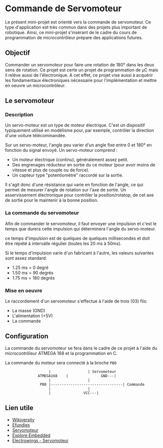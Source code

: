 # Commande de Servomoteur

Le présent mini-projet est orienté vers la commande de servomoteur. Ce type 
d'application est très commun dans des projets plus important de robotique.
Ainsi, ce mini-projet s'insérant de le cadre du cours de programmation de 
microcontrôleur prépare des applications futures.

## Objectif

Commander un servomoteur pour faire une rotation de 180° dans les deux sens de 
rotation.
Ce projet est certe un projet de programmation de µC mais il relève aussi de 
l'électronique. A cet effet, ce projet vise aussi à acquérir les fondamentaux 
électroniques nécessaire pour l'implémentation et mettre en oeuvre un 
microcontrôleur.

## Le servomoteur

### Description

Un servo-moteur est un type de moteur électrique. C'est un dispositif 
typiquement utilisé en modélisme pour, par exemple, contrôler la direction 
d'une voiture télécommandée.

Sur un servo-moteur, l'angle peu varier d'un angle fixe entre 0 et 180° 
en fonction du signal envoyé.  Un servo-moteur comprend :

- Un moteur électrique (continu), généralement assez petit.
- Des engrenages réducteur en sortie du ce moteur (pour avoir moins de vitesse 
et plus de couple ou de force).
- Un capteur type "potentiomètre" raccordé sur la sortie.

Il s'agit donc d'une résistance qui varie en fonction de l'angle, ce qui 
permet de mesurer l'angle de rotation sur l'axe de sortie.
Un asservissement électronique pour contrôler la position/rotatop, de cet axe 
de sortie pour le maintenir à la bonne position.

### La commande du servomoteur

Afin de commander le servomoteur, il faut envoyer une impulsion et c'est le 
temps que durera cette impulsion qui déterminera l'angle du servo-moteur.

ce temps d'impulsion est de quelques de quelques millisecondes et doit être 
répété à intervalle régulier (toutes les 20 ms à 50ms).

Si le temps d'impulsion varie d'un fabricant  à l'autre, les valeurs suivantes 
sont assez standard:

- 1.25 ms = 0 degré
- 1.50 ms = 90 degrés
- 1.75 ms = 180 degrés

### Mise en oeuvre

Le raccordement d'un servomoteur s'effectue à l'aide de trois (03) fils:

- La masse (GND)
- L'alimentation (+5V)
- La commande

## Configuration

La commande du servomoteur se fera dans le cadre de ce projet à l'aide du 
microcontrôleur ATMEGA 168 et la programmation en C.

La commande du moteur sera connecté à la broche `PB0`

						|				  |	Servomoteur
			       ATMEGA168	|			    GND---|
						|				  |
					PB0	|---------------------------------| Commande 
						|				  |
						|			    VCC---|

## Lien utile

- [Wikiversity](https://fr.wikiversity.org/wiki/Micro_contr%C3%B4leurs_AVR)
- [Efundies](https://efundies.com/category/avr/)
- [Servomoteur](https://eskimon.fr/tuto-arduino-602-un-moteur-qui-a-de-la-t%C3%AAte-le-servomoteur)
- [Explore Embedded](https://exploreembedded.com)
- [Electrowings - Servomoteur](http://www.electronicwings.com/avr-atmega/servo-motor-interfacing-with-atmega16)
